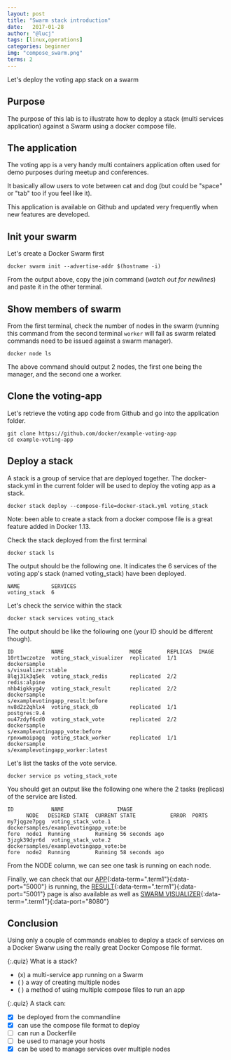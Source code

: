 ```yaml
---
layout: post
title: "Swarm stack introduction"
date:   2017-01-28
author: "@lucj"
tags: [linux,operations]
categories: beginner
img: "compose_swarm.png"
terms: 2
---
```

Let's deploy the voting app stack on a swarm

## Purpose

The purpose of this lab is to illustrate how to deploy a stack (multi services application) against a Swarm using a docker compose file.

## The application

The voting app is a very handy multi containers application often used for demo purposes during meetup and conferences.

It basically allow users to vote between cat and dog (but could be "space" or "tab" too if you feel like it).

This application is available on Github and updated very frequently when new features are developed.

## Init your swarm

Let's create a Docker Swarm first

```.term1
docker swarm init --advertise-addr $(hostname -i)
```

From the output above, copy the join command (*watch out for newlines*) and paste it in the other terminal.

## Show members of swarm

From the first terminal, check the number of nodes in the swarm (running this command from the second terminal `worker` will fail as swarm related commands need to be issued against a swarm manager).

```.term1
docker node ls
```

The above command should output 2 nodes, the first one being the manager, and the second one a worker.

## Clone the voting-app

Let's retrieve the voting app code from Github and go into the application folder.

```.term1
git clone https://github.com/docker/example-voting-app
cd example-voting-app
```

## Deploy a stack

A stack is a group of service that are deployed together.
The docker-stack.yml in the current folder will be used to deploy the voting app as a stack.

```.term1
docker stack deploy --compose-file=docker-stack.yml voting_stack
```

Note: been able to create a stack from a docker compose file is a great feature added in Docker 1.13.

Check the stack deployed from the first terminal

```.term1
docker stack ls
```

The output should be the following one. It indicates the 6 services of the voting app's stack (named voting_stack) have been deployed.

```
NAME          SERVICES
voting_stack  6
```

Let's check the service within the stack

```.term1
docker stack services voting_stack
```

The output should be like the following one (your ID should be different though).

```
ID            NAME                     MODE        REPLICAS  IMAGE
10rt1wczotze  voting_stack_visualizer  replicated  1/1       dockersample
s/visualizer:stable
8lqj31k3q5ek  voting_stack_redis       replicated  2/2       redis:alpine
nhb4igkkyg4y  voting_stack_result      replicated  2/2       dockersample
s/examplevotingapp_result:before
nv8d2z2qhlx4  voting_stack_db          replicated  1/1       postgres:9.4
ou47zdyf6cd0  voting_stack_vote        replicated  2/2       dockersample
s/examplevotingapp_vote:before
rpnxwmoipagq  voting_stack_worker      replicated  1/1       dockersample
s/examplevotingapp_worker:latest
```

Let's list the tasks of the vote service.

```.term1
docker service ps voting_stack_vote
```

You should get an output like the following one where the 2 tasks (replicas) of the service are listed.

```
ID            NAME                 IMAGE
      NODE   DESIRED STATE  CURRENT STATE           ERROR  PORTS
my7jqgze7pgg  voting_stack_vote.1  dockersamples/examplevotingapp_vote:be
fore  node1  Running        Running 56 seconds ago
3jzgk39dyr6d  voting_stack_vote.2  dockersamples/examplevotingapp_vote:be
fore  node2  Running        Running 58 seconds ago
```

From the NODE column, we can see one task is running on each node.


Finally, we can check that our [APP](#){:data-term=".term1"}{:data-port="5000"} is running, the [RESULT](#){:data-term=".term1"}{:data-port="5001"} page is also available as well as [SWARM VISUALIZER](#){:data-term=".term1"}{:data-port="8080"}

## Conclusion

Using only a couple of commands enables to deploy a stack of services on a Docker Swarw using the really great Docker Compose file format.

{:.quiz}
What is a stack?
- (x) a multi-service app running on a Swarm
- ( ) a way of creating multiple nodes
- ( ) a method of using multiple compose files to run an app

{:.quiz}
A stack can:
- [x] be deployed from the commandline
- [x] can use the compose file format to deploy
- [ ] can run a Dockerfile
- [ ] be used to manage your hosts
- [x] can be used to manage services over multiple nodes
